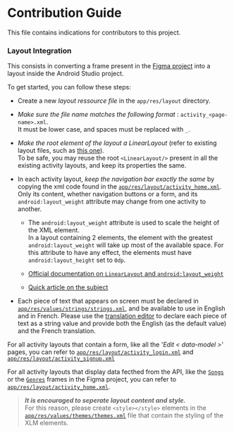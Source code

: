 # Contribution Guide

This file contains indications for contributors to this project.

### Layout Integration

This consists in converting a frame present in the [Figma project](https://www.figma.com/file/0Y38eFUIdXLOKgUo0S2uns/Playlister-App) into a layout inside the Android Studio project.

To get started, you can follow these steps:

- Create a new *layout ressource file* in the `app/res/layout` directory.

- *Make sure the file name matches the following format* : `activity_<page-name>.xml`.  
It must be lower case, and spaces must be replaced with `_`.

- *Make the root element of the layout a LinearLayout* (refer to existing layout files, such as [this one](https://github.com/rodygosset/playlister-app-android/blob/main/app/src/main/res/layout/activity_home.xml)).  
To be safe, you may reuse the root `<LinearLayout/>` present in all the existing activity layouts, and keep its properties the same.

- In each activity layout, *keep the navigation bar exactly the same* by copying the xml code found in the [`app/res/layout/activity_home.xml`](https://github.com/rodygosset/playlister-app-android/blob/main/app/src/main/res/layout/activity_home.xml).  
Only its content, whether navigation buttons or a form, and its `android:layout_weight` attribute may change from one activity to another.
   - The `android:layout_weight` attribute is used to scale the height of the XML element.  
   In a layout containing 2 elements, the element with the greatest `android:layout_weight` will take up most of the available space. For this attribute to have any effect, the elements must have `android:layout_height` set to `0dp`.

   - [Official documentation on `LinearLayout` and `android:layout_weight`](https://developer.android.com/guide/topics/ui/layout/linear)

   - [Quick article on the subject](https://www.educative.io/edpresso/what-is-layout-weight-in-android)

- Each piece of text that appears on screen must be declared in [`app/res/values/strings/strings.xml`](https://github.com/rodygosset/playlister-app-android/blob/main/app/src/main/res/values/strings.xml), and be available to use in English and in French. Please use the [translation editor](https://developer.android.com/studio/write/translations-editor) to declare each piece of text as a string value and provide both the English (as the default value) and the French translation.

For all activity layouts that contain a form, like all the '*Edit < data-model >*' pages, you can refer to [`app/res/layout/activity_login.xml`](https://github.com/rodygosset/playlister-app-android/blob/main/app/src/main/res/layout/activity_login.xml) and [`app/res/layout/activity_signup.xml`](https://github.com/rodygosset/playlister-app-android/blob/main/app/src/main/res/layout/activity_signup.xml)

For all activity layouts that display data fecthed from the API, like the [`Songs`](https://www.figma.com/proto/0Y38eFUIdXLOKgUo0S2uns/Playlister-App?node-id=39%3A131&starting-point-node-id=138%3A2&scaling=scale-down) or the [`Genres`](https://www.figma.com/proto/0Y38eFUIdXLOKgUo0S2uns/Playlister-App?node-id=59%3A2&starting-point-node-id=138%3A2&scaling=scale-down) frames in the Figma project, you can refer to [`app/res/layout/activity_home.xml`](https://github.com/rodygosset/playlister-app-android/blob/main/app/src/main/res/layout/activity_home.xml).

> ***It is encouraged to seperate layout content and style.***  
For this reason, please create `<style></style>` elements in the [`app/res/values/themes/themes.xml`](https://github.com/rodygosset/playlister-app-android/blob/main/app/src/main/res/values/themes.xml) file that contain the styling of the XLM elements.


